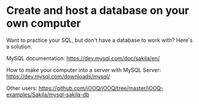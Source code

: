 # Create and host a database on your own computer
Want to practice your SQL, but don't have a database to work with? Here's a solution.

MySQL documentation: https://dev.mysql.com/doc/sakila/en/

How to make your computer into a server with MySQL Server:
https://dev.mysql.com/downloads/mysql/

Other users: https://github.com/jOOQ/jOOQ/tree/master/jOOQ-examples/Sakila/mysql-sakila-db
